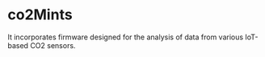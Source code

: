 # co2Mints
It incorporates firmware designed for the analysis of data from various IoT-based CO2 sensors.
